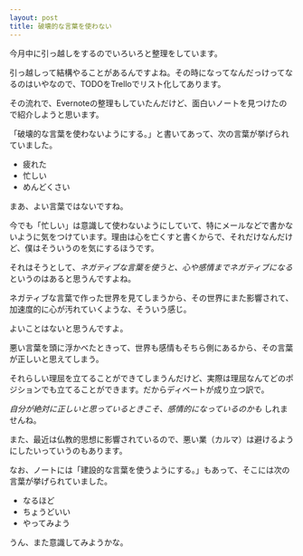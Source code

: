 ```yaml
---
layout: post
title: 破壊的な言葉を使わない
---
```


今月中に引っ越しをするのでいろいろと整理をしています。

引っ越しって結構やることがあるんですよね。その時になってなんだっけってなるのはいやなので、TODOをTrelloでリスト化してあります。

その流れで、Evernoteの整理もしていたんだけど、面白いノートを見つけたので紹介しようと思います。

「破壊的な言葉を使わないようにする。」と書いてあって、次の言葉が挙げられていました。

- 疲れた
- 忙しい
- めんどくさい

まあ、よい言葉ではないですね。

今でも「忙しい」は意識して使わないようにしていて、特にメールなどで書かないように気をつけています。理由は心を亡くすと書くからで、それだけなんだけど、僕はそういうのを気にするほうです。

それはそうとして、*ネガティブな言葉を使うと、心や感情までネガティブになる* というのはあると思うんですよね。

ネガティブな言葉で作った世界を見てしまうから、その世界にまた影響されて、加速度的に心が汚れていくような、そういう感じ。

よいことはないと思うんですよ。

悪い言葉を頭に浮かべたときって、世界も感情もそちら側にあるから、その言葉が正しいと思えてしまう。

それらしい理屈を立てることができてしまうんだけど、実際は理屈なんてどのポジションでも立てることができます。だからディベートが成り立つ訳で。

*自分が絶対に正しいと思っているときこそ、感情的になっているのかも* しれませんね。

また、最近は仏教的思想に影響されているので、悪い業（カルマ）は避けるようにしたいっていうのもあります。

なお、ノートには「建設的な言葉を使うようにする。」もあって、そこには次の言葉が挙げられていました。

- なるほど
- ちょうどいい
- やってみよう

うん、また意識してみようかな。

